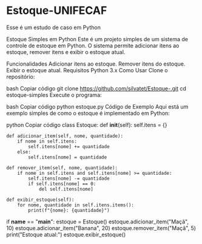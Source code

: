 # Estoque-UNIFECAF
Esse é um estudo de caso em Python 

Estoque Simples em Python
Este é um projeto simples de um sistema de controle de estoque em Python. O sistema permite adicionar itens ao estoque, remover itens e exibir o estoque atual.

Funcionalidades
Adicionar itens ao estoque.
Remover itens do estoque.
Exibir o estoque atual.
Requisitos
Python 3.x
Como Usar
Clone o repositório:

bash
Copiar código
git clone https://github.com/silvatet/Estoque-.git
cd estoque-simples
Execute o programa:

bash
Copiar código
python estoque.py
Código de Exemplo
Aqui está um exemplo simples de como o estoque é implementado em Python:

python
Copiar código
class Estoque:
    def __init__(self):
        self.itens = {}

    def adicionar_item(self, nome, quantidade):
        if nome in self.itens:
            self.itens[nome] += quantidade
        else:
            self.itens[nome] = quantidade

    def remover_item(self, nome, quantidade):
        if nome in self.itens and self.itens[nome] >= quantidade:
            self.itens[nome] -= quantidade
            if self.itens[nome] == 0:
                del self.itens[nome]

    def exibir_estoque(self):
        for nome, quantidade in self.itens.items():
            print(f"{nome}: {quantidade}")

if __name__ == "__main__":
    estoque = Estoque()
    estoque.adicionar_item("Maçã", 10)
    estoque.adicionar_item("Banana", 20)
    estoque.remover_item("Maçã", 5)
    print("Estoque atual:")
    estoque.exibir_estoque()
